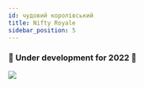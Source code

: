 ```yaml
---
id: чудовий королівський
title: Nifty Royale
sidebar_position: 5
---
```


### 🚧 Under development for 2022 🚧

![](/img/niftyroyale_v01.png)

